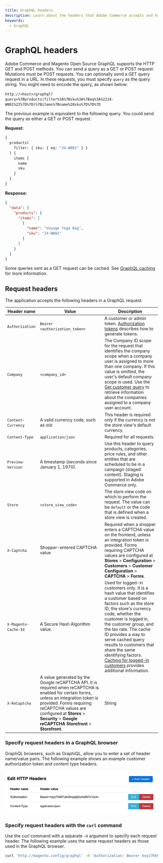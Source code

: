 ```yaml
---
title: GraphQL headers
description: Learn about the headers that Adobe Commerce accepts and how to specify them.
keywords:
  - GraphQL
---
```


# GraphQL headers

Adobe Commerce and Magento Open Source GraphQL supports the HTTP GET and POST methods. You can send a query as a GET or POST request. Mutations must be POST requests. You can optionally send a GET query request in a URL. In these requests, you must specify `query` as the query string. You might need to encode the query, as shown below:

`http://<host>/graphql?query=%7Bproducts(filter%3A%7Bsku%3A%7Beq%3A%2224-WB01%22%7D%7D)%7Bitems%7Bname%20sku%7D%7D%7D`

The previous example is equivalent to the following query. You could send the query as either a GET or POST request.

**Request:**

```graphql
{
  products(
    filter: { sku: { eq: "24-WB01" } }
  ) {
    items {
      name
      sku
    }
  }
}
```

**Response:**

```json
{
  "data": {
    "products": {
      "items": [
        {
          "name": "Voyage Yoga Bag",
          "sku": "24-WB01"
        }
      ]
    }
  }
}
```

Some queries sent as a GET request can be cached. See [GraphQL caching](../usage/caching.md) for more information.

## Request headers

The application accepts the following headers in a GraphQL request:

Header name | Value | Description
--- | --- | ---
`Authorization` | `Bearer <authorization_token>` | A customer or admin token. [Authorization tokens](authorization-tokens.md) describes how to generate tokens.
`Company` | `<company_id>` | The Company ID scope for the request that identifies the company scope when a company user is assigned to more than one company. If this value is omitted, the user's default company scope is used. Use the [Get customer query](../schema/customer/queries/customer.md) to retrieve information about the companies assigned to a company user account.
`Content-Currency` | A valid currency code, such as `USD` | This header is required only if the currency is not the store view's default currency.
`Content-Type` | `application/json` | Required for all requests.
`Preview-Version` | A timestamp (seconds since January 1, 1970). | Use this header to query products, categories, price rules, and other entities that are scheduled to be in a campaign (staged content). Staging is supported in Adobe Commerce only.
`Store` | `<store_view_code>` | The store view code on which to perform the request. The value can be `default` or the code that is defined when a store view is created.
`X-Captcha` | Shopper-entered CAPTCHA value | Required when a shopper enters a CAPTCHA value on the frontend, unless an integration token is provided. Forms requiring CAPTCHA values are configured at **Stores** > **Configuration** > **Customers** > **Customer Configuration** > **CAPTCHA** > **Forms**.
`X-Magento-Cache-Id` | A Secure Hash Algorithm value. | Used for logged-in customers only. It is a hash value that identifies a customer based on factors such as the store ID, the store's currency code, whether the customer is logged in, the customer group, and the tax rate. The cache ID provides a way to serve cached query results to customers that share the same identifying factors. [Caching for logged-in customers](../usage/caching.md#caching-for-logged-in-customers) provides additional information.
`X-ReCaptcha` | A value generated by the Google reCAPTCHA API. It is required when reCAPTCHA is enabled for certain forms, unless an integration token is provided. Forms requiring reCAPTCHA values are configured at **Stores** > **Security** > **Google reCAPTCHA Storefront** > **Storefront**. | String

### Specify request headers in a GraphQL browser

GraphQL browsers, such as GraphiQL, allow you to enter a set of header name/value pairs. The following example shows an example customer authorization token and content type headers.

![GraphiQL Authorization Bearer](../../_images/graphql/graphql-authorization.png)

### Specify request headers with the `curl` command

Use the curl command with a separate `-H` argument to specify each request header. The following example uses the same request headers as those used in the GraphQL browser.

```bash
curl 'http://magento.config/graphql' -H 'Authorization: Bearer hoyz7k697ubv5hcpq92yrtx39i7x10um' -H 'Content-Type: application/json'  --data-binary '{"query":"query {\n  customer {\n    firstname\n    lastname\n    email\n  }\n}"}'
```
